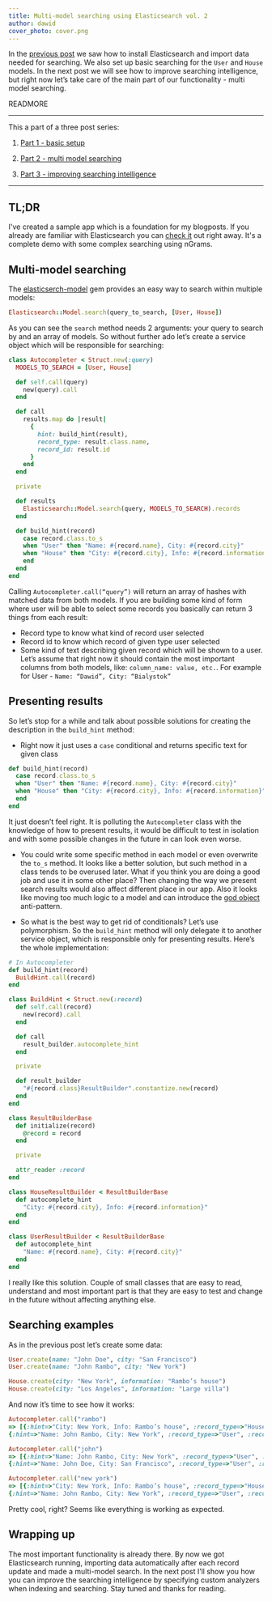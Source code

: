 ```yaml
---
title: Multi-model searching using Elasticsearch vol. 2
author: dawid
cover_photo: cover.png
---
```


In the [previous post](http://blog.ragnarson.com/2016/06/30/multi_model_searching_elasticsearch_1.html)
we saw how to install Elasticsearch and import data needed for searching. We also set up basic
searching for the `User` and `House` models. In the next post we will see how to improve searching
intelligence, but right now let’s take care of the main part of our functionality - multi model searching.

READMORE

---

This a part of a three post series:

1. [Part 1 - basic setup](http://blog.ragnarson.com/2016/06/30/multi_model_searching_elasticsearch_1.html)

2. [Part 2 - multi model searching](http://blog.ragnarson.com/2016/07/14/multi-model-searching-elasticsearch-2.html)

3. [Part 3 - improving searching intelligence](http://blog.ragnarson.com/2016/07/21/multi-model-searching-elasticsearch-3.html)

---

## TL;DR

I've created a sample app which is a foundation for my blogposts. If you already are familiar with
Elasticsearch you can [check it](https://github.com/Ragnarson/elastic_search_demo) out right away.
It's a complete demo with some complex searching using nGrams.

## Multi-model searching

The [elasticserch-model](https://github.com/elastic/elasticsearch-rails/tree/master/elasticsearch-model)
gem provides an easy way to search within multiple models:

```ruby
Elasticsearch::Model.search(query_to_search, [User, House])
```

As you can see the `search` method needs 2 arguments: your query to search by and an array of models.
So without further ado let’s create a service object which will be responsible for searching:

```ruby
class Autocompleter < Struct.new(:query)
  MODELS_TO_SEARCH = [User, House]

  def self.call(query)
    new(query).call
  end

  def call
    results.map do |result|
      {
        hint: build_hint(result),
        record_type: result.class.name,
        record_id: result.id
      }
    end
  end

  private

  def results
    Elasticsearch::Model.search(query, MODELS_TO_SEARCH).records
  end

  def build_hint(record)
    case record.class.to_s
    when "User" then "Name: #{record.name}, City: #{record.city}"
    when "House" then "City: #{record.city}, Info: #{record.information}"
    end
  end
end
```

Calling `Autocompleter.call(“query”)` will return an array of hashes with matched data from both
models. If you are building some kind of form where user will be able to select some records
you basically can return 3 things from each result:

- Record type to know what kind of record user selected
- Record id to know which record of given type user selected
- Some kind of text describing given record which will be shown to a user. Let’s assume that
right now it should contain the most important columns from both models, like: `column_name: value, etc.`.
For example for User - `Name: “Dawid”, City: “Bialystok”`

## Presenting results

So let’s stop for a while and talk about possible solutions for creating the description in the `build_hint` method:

- Right now it just uses a `case` conditional and returns specific text for given class

```ruby
def build_hint(record)
  case record.class.to_s
  when "User" then "Name: #{record.name}, City: #{record.city}"
  when "House" then "City: #{record.city}, Info: #{record.information}"
  end
end
```

It just doesn’t feel right. It is polluting the `Autocompleter` class with the knowledge of how to
present results, it would be difficult to test in isolation and with some possible changes in the future in can look even worse.

- You could write some specific method in each model or even overwrite the `to_s` method. It looks
like a better solution, but such method in a class tends to be overused later. What if you think
you are doing a good job and use it in some other place? Then changing the way we present search
results would also affect different place in our app. Also it looks like moving too much logic to
a model and can introduce the [god object](https://en.wikipedia.org/wiki/God_object) anti-pattern.

- So what is the best way to get rid of conditionals? Let’s use polymorphism. So the `build_hint`
method will only delegate it to another service object, which is responsible only for presenting
results. Here’s the whole implementation:

```ruby
# In Autocompleter
def build_hint(record)
  BuildHint.call(record)
end

class BuildHint < Struct.new(:record)
  def self.call(record)
    new(record).call
  end

  def call
    result_builder.autocomplete_hint
  end

  private

  def result_builder
    "#{record.class}ResultBuilder".constantize.new(record)
  end
end

class ResultBuilderBase
  def initialize(record)
    @record = record
  end

  private

  attr_reader :record
end

class HouseResultBuilder < ResultBuilderBase
  def autocomplete_hint
    "City: #{record.city}, Info: #{record.information}"
  end
end

class UserResultBuilder < ResultBuilderBase
  def autocomplete_hint
    "Name: #{record.name}, City: #{record.city}"
  end
end
```

I really like this solution. Couple of small classes that are easy to read, understand and most
important part is that they are easy to test and change in the future without affecting anything else.

## Searching examples

As in the previous post let’s create some data:

```ruby
User.create(name: "John Doe", city: "San Francisco")
User.create(name: "John Rambo", city: "New York")

House.create(city: "New York", information: "Rambo’s house")
House.create(city: "Los Angeles", information: "Large villa")
```
And now it’s time to see how it works:

```ruby
Autocompleter.call("rambo")
=> [{:hint=>"City: New York, Info: Rambo’s house", :record_type=>"House", :record_id=>12},
{:hint=>"Name: John Rambo, City: New York", :record_type=>"User", :record_id=>16}]

Autocompleter.call("john")
=> [{:hint=>"Name: John Rambo, City: New York", :record_type=>"User", :record_id=>16},
{:hint=>"Name: John Doe, City: San Francisco", :record_type=>"User", :record_id=>14}]

Autocompleter.call("new york")
=> [{:hint=>"City: New York, Info: Rambo’s house", :record_type=>"House", :record_id=>12},
{:hint=>"Name: John Rambo, City: New York", :record_type=>"User", :record_id=>16}]
```

Pretty cool, right? Seems like everything is working as expected.

## Wrapping up

The most important functionality is already there. By now we got Elasticsearch running, importing
data automatically after each record update and made a multi-model search. In the next post
I’ll show you how you can improve the searching intelligence by specifying custom analyzers
when indexing and searching. Stay tuned and thanks for reading.


